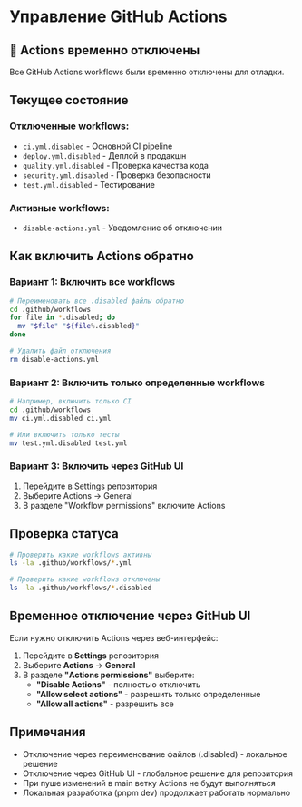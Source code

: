 # Управление GitHub Actions

## 🚫 Actions временно отключены

Все GitHub Actions workflows были временно отключены для отладки.

## Текущее состояние

### Отключенные workflows:
- `ci.yml.disabled` - Основной CI pipeline
- `deploy.yml.disabled` - Деплой в продакшн
- `quality.yml.disabled` - Проверка качества кода
- `security.yml.disabled` - Проверка безопасности
- `test.yml.disabled` - Тестирование

### Активные workflows:
- `disable-actions.yml` - Уведомление об отключении

## Как включить Actions обратно

### Вариант 1: Включить все workflows
```bash
# Переименовать все .disabled файлы обратно
cd .github/workflows
for file in *.disabled; do
  mv "$file" "${file%.disabled}"
done

# Удалить файл отключения
rm disable-actions.yml
```

### Вариант 2: Включить только определенные workflows
```bash
# Например, включить только CI
cd .github/workflows
mv ci.yml.disabled ci.yml

# Или включить только тесты
mv test.yml.disabled test.yml
```

### Вариант 3: Включить через GitHub UI
1. Перейдите в Settings репозитория
2. Выберите Actions → General
3. В разделе "Workflow permissions" включите Actions

## Проверка статуса

```bash
# Проверить какие workflows активны
ls -la .github/workflows/*.yml

# Проверить какие workflows отключены
ls -la .github/workflows/*.disabled
```

## Временное отключение через GitHub UI

Если нужно отключить Actions через веб-интерфейс:

1. Перейдите в **Settings** репозитория
2. Выберите **Actions** → **General**
3. В разделе **"Actions permissions"** выберите:
   - **"Disable Actions"** - полностью отключить
   - **"Allow select actions"** - разрешить только определенные
   - **"Allow all actions"** - разрешить все

## Примечания

- Отключение через переименование файлов (.disabled) - локальное решение
- Отключение через GitHub UI - глобальное решение для репозитория
- При пуше изменений в main ветку Actions не будут выполняться
- Локальная разработка (pnpm dev) продолжает работать нормально
